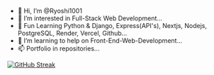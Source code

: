 - 👋 Hi, I’m @Ryoshi1001
- 👀 I’m interested in Full-Stack Web Development...
- 🌱 Fun Learning Python & Django, Express(API's), Nextjs, Nodejs, PostgreSQL, Render, Vercel, Github...
- 💞️ I’m learning to help on Front-End-Web-Development...
- 📫 Portfolio in repositories...


[![GitHub Streak](https://streak-stats.demolab.com/?user=Ryoshi1001)](https://git.io/streak-stats)

<!---
Ryoshi1001/Ryoshi1001 is a ✨ special ✨ repository because its `README.md` (this file) appears on your GitHub profile.
You can click the Preview link to take a look at your changes.
--->
